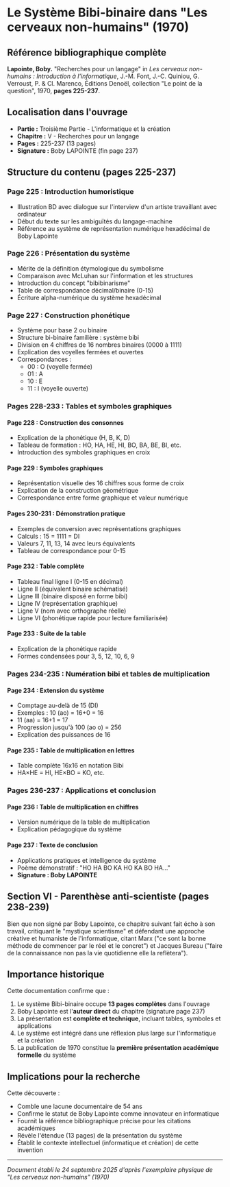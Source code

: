 # Le Système Bibi-binaire dans "Les cerveaux non-humains" (1970)

## Référence bibliographique complète

**Lapointe, Boby.** "Recherches pour un langage" in *Les cerveaux non-humains : Introduction à l'informatique*, J.-M. Font, J.-C. Quiniou, G. Verroust, P. & Cl. Marenco, Éditions Denoël, collection "Le point de la question", 1970, **pages 225-237**.

## Localisation dans l'ouvrage

- **Partie :** Troisième Partie - L'informatique et la création
- **Chapitre :** V - Recherches pour un langage
- **Pages :** 225-237 (13 pages)
- **Signature :** Boby LAPOINTE (fin page 237)

## Structure du contenu (pages 225-237)

### Page 225 : Introduction humoristique
- Illustration BD avec dialogue sur l'interview d'un artiste travaillant avec ordinateur
- Début du texte sur les ambiguïtés du langage-machine
- Référence au système de représentation numérique hexadécimal de Boby Lapointe

### Page 226 : Présentation du système
- Mérite de la définition étymologique du symbolisme
- Comparaison avec McLuhan sur l'information et les structures
- Introduction du concept "bibibinarisme"
- Table de correspondance décimal/binaire (0-15)
- Écriture alpha-numérique du système hexadécimal

### Page 227 : Construction phonétique
- Système pour base 2 ou binaire
- Structure bi-binaire familière : système bibi
- Division en 4 chiffres de 16 nombres binaires (0000 à 1111)
- Explication des voyelles fermées et ouvertes
- Correspondances :
  - 00 : O (voyelle fermée)
  - 01 : A 
  - 10 : E
  - 11 : I (voyelle ouverte)

### Pages 228-233 : Tables et symboles graphiques

#### Page 228 : Construction des consonnes
- Explication de la phonétique (H, B, K, D)
- Tableau de formation : HO, HA, HE, HI, BO, BA, BE, BI, etc.
- Introduction des symboles graphiques en croix

#### Page 229 : Symboles graphiques
- Représentation visuelle des 16 chiffres sous forme de croix
- Explication de la construction géométrique
- Correspondance entre forme graphique et valeur numérique

#### Pages 230-231 : Démonstration pratique
- Exemples de conversion avec représentations graphiques
- Calculs : 15 = 1111 = DI
- Valeurs 7, 11, 13, 14 avec leurs équivalents
- Tableau de correspondance pour 0-15

#### Page 232 : Table complète
- Tableau final ligne I (0-15 en décimal)
- Ligne II (équivalent binaire schématisé)
- Ligne III (binaire disposé en forme bibi)
- Ligne IV (représentation graphique)
- Ligne V (nom avec orthographe réelle)
- Ligne VI (phonétique rapide pour lecture familiarisée)

#### Page 233 : Suite de la table
- Explication de la phonétique rapide
- Formes condensées pour 3, 5, 12, 10, 6, 9

### Pages 234-235 : Numération bibi et tables de multiplication

#### Page 234 : Extension du système
- Comptage au-delà de 15 (DI)
- Exemples : 10 (ao) = 16+0 = 16
- 11 (aa) = 16+1 = 17
- Progression jusqu'à 100 (ao o) = 256
- Explication des puissances de 16

#### Page 235 : Table de multiplication en lettres
- Table complète 16x16 en notation Bibi
- HA×HE = HI, HE×BO = KO, etc.

### Pages 236-237 : Applications et conclusion

#### Page 236 : Table de multiplication en chiffres
- Version numérique de la table de multiplication
- Explication pédagogique du système

#### Page 237 : Texte de conclusion
- Applications pratiques et intelligence du système
- Poème démonstratif : "HO HA BO KA HO KA BO HA..."
- **Signature : Boby LAPOINTE**

## Section VI - Parenthèse anti-scientiste (pages 238-239)

Bien que non signé par Boby Lapointe, ce chapitre suivant fait écho à son travail, critiquant le "mystique scientisme" et défendant une approche créative et humaniste de l'informatique, citant Marx ("ce sont la bonne méthode de commencer par le réel et le concret") et Jacques Bureau ("faire de la connaissance non pas la vie quotidienne elle la reflètera").

## Importance historique

Cette documentation confirme que :
1. Le système Bibi-binaire occupe **13 pages complètes** dans l'ouvrage
2. Boby Lapointe est l'**auteur direct** du chapitre (signature page 237)
3. La présentation est **complète et technique**, incluant tables, symboles et applications
4. Le système est intégré dans une réflexion plus large sur l'informatique et la création
5. La publication de 1970 constitue la **première présentation académique formelle** du système

## Implications pour la recherche

Cette découverte :
- Comble une lacune documentaire de 54 ans
- Confirme le statut de Boby Lapointe comme innovateur en informatique
- Fournit la référence bibliographique précise pour les citations académiques
- Révèle l'étendue (13 pages) de la présentation du système
- Établit le contexte intellectuel (informatique et création) de cette invention

---

*Document établi le 24 septembre 2025 d'après l'exemplaire physique de "Les cerveaux non-humains" (1970)*
